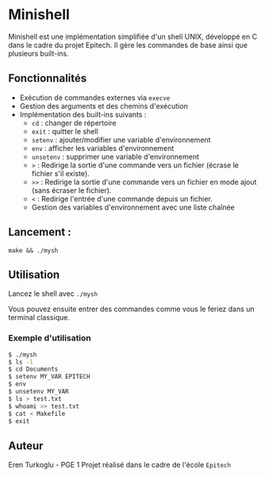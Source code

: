 # Minishell

Minishell est une implémentation simplifiée d'un shell UNIX, développé en C dans le cadre du projet Epitech. Il gère les commandes de base ainsi que plusieurs built-ins.

## Fonctionnalités

- Exécution de commandes externes via `execve`
- Gestion des arguments et des chemins d'exécution
- Implémentation des built-ins suivants :
  - `cd` : changer de répertoire
  - `exit` : quitter le shell
  - `setenv` : ajouter/modifier une variable d'environnement
  - `env` : afficher les variables d'environnement
  - `unsetenv` : supprimer une variable d'environnement
  - `>` : Redirige la sortie d'une commande vers un fichier (écrase le fichier s'il existe).
  - `>>` : Redirige la sortie d'une commande vers un fichier en mode ajout (sans écraser le fichier).
  - `<` : Redirige l'entrée d'une commande depuis un fichier.
  - Gestion des variables d'environnement avec une liste chaînée

## Lancement :
  ```
make && ./mysh
  ```

## Utilisation

Lancez le shell avec
`./mysh`

Vous pouvez ensuite entrer des commandes comme vous le feriez dans un terminal classique.

### Exemple d'utilisation

```bash
$ ./mysh
$ ls -l
$ cd Documents
$ setenv MY_VAR EPITECH
$ env
$ unsetenv MY_VAR
$ ls > test.txt
$ whoami >> test.txt
$ cat < Makefile
$ exit
```

## Auteur

Eren Turkoglu - PGE 1 
Projet réalisé dans le cadre de l'école `Epitech`
